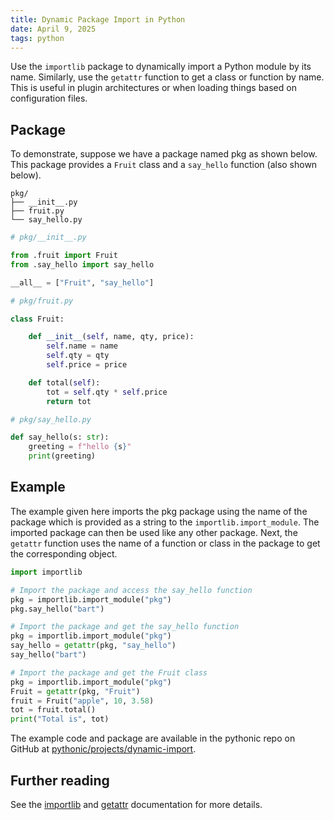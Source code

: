 ```yaml
---
title: Dynamic Package Import in Python
date: April 9, 2025
tags: python
---
```


Use the `importlib` package to dynamically import a Python module by its name. Similarly, use the `getattr` function to get a class or function by name. This is useful in plugin architectures or when loading things based on configuration files.

## Package

To demonstrate, suppose we have a package named pkg as shown below. This package provides a `Fruit` class and a `say_hello` function (also shown below).

```text
pkg/
├── __init__.py
├── fruit.py
└── say_hello.py
```

```python
# pkg/__init__.py

from .fruit import Fruit
from .say_hello import say_hello

__all__ = ["Fruit", "say_hello"]
```

```python
# pkg/fruit.py

class Fruit:

    def __init__(self, name, qty, price):
        self.name = name
        self.qty = qty
        self.price = price

    def total(self):
        tot = self.qty * self.price
        return tot
```

```python
# pkg/say_hello.py

def say_hello(s: str):
    greeting = f"hello {s}"
    print(greeting)
```

## Example

The example given here imports the pkg package using the name of the package which is provided as a string to the `importlib.import_module`. The imported package can then be used like any other package. Next, the `getattr` function uses the name of a function or class in the package to get the corresponding object.

```python
import importlib

# Import the package and access the say_hello function
pkg = importlib.import_module("pkg")
pkg.say_hello("bart")

# Import the package and get the say_hello function
pkg = importlib.import_module("pkg")
say_hello = getattr(pkg, "say_hello")
say_hello("bart")

# Import the package and get the Fruit class
pkg = importlib.import_module("pkg")
Fruit = getattr(pkg, "Fruit")
fruit = Fruit("apple", 10, 3.58)
tot = fruit.total()
print("Total is", tot)
```

The example code and package are available in the pythonic repo on GitHub at [pythonic/projects/dynamic-import](https://github.com/wigging/pythonic/tree/main/projects/dynamic-import).

## Further reading

See the [importlib](https://docs.python.org/3/library/importlib.html) and [getattr](https://docs.python.org/3/library/functions.html#getattr) documentation for more details.
